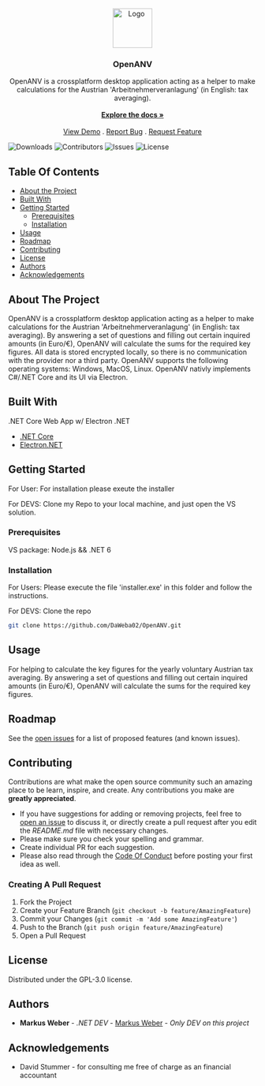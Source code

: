 <br/>
<p align="center">
  <a href="https://github.com/DaWeba02/OpenANV">
    <img src="https://cdn2.iconfinder.com/data/icons/business-and-finance-385/30/euro_currency_money_business_finance_bank-_39-128.png" alt="Logo" width="80" height="80">
  </a>

  <h3 align="center">OpenANV</h3>

  <p align="center">
    OpenANV is a crossplatform desktop application acting as a helper to make calculations for the Austrian 'Arbeitnehmerveranlagung' (in English: tax averaging).
    <br/>
    <br/>
    <a href="https://github.com/DaWeba02/OpenANV"><strong>Explore the docs »</strong></a>
    <br/>
    <br/>
    <a href="https://github.com/DaWeba02/OpenANV">View Demo</a>
    .
    <a href="https://github.com/DaWeba02/OpenANV/issues">Report Bug</a>
    .
    <a href="https://github.com/DaWeba02/OpenANV/issues">Request Feature</a>
  </p>
</p>

![Downloads](https://img.shields.io/github/downloads/DaWeba02/OpenANV/total) ![Contributors](https://img.shields.io/github/contributors/DaWeba02/OpenANV?color=dark-green) ![Issues](https://img.shields.io/github/issues/DaWeba02/OpenANV) ![License](https://img.shields.io/github/license/DaWeba02/OpenANV) 

## Table Of Contents

* [About the Project](#about-the-project)
* [Built With](#built-with)
* [Getting Started](#getting-started)
  * [Prerequisites](#prerequisites)
  * [Installation](#installation)
* [Usage](#usage)
* [Roadmap](#roadmap)
* [Contributing](#contributing)
* [License](#license)
* [Authors](#authors)
* [Acknowledgements](#acknowledgements)

## About The Project

OpenANV is a crossplatform desktop application acting as a helper to make calculations for the Austrian 'Arbeitnehmerveranlagung' (in English: tax averaging).
By answering a set of questions and filling out certain inquired amounts (in Euro/€), OpenANV will calculate the sums for the required key figures.
All data is stored encrypted locally, so there is no communication with the provider nor a third party.
OpenANV supports the following operating systems: Windows, MacOS, Linux.
OpenANV nativly implements C#/.NET Core and its UI via Electron.


## Built With

.NET Core Web App w/ Electron .NET

* [.NET Core](https://dotnet.microsoft.com/en-us/)
* [Electron.NET](https://www.electronjs.org/)

## Getting Started

For User: For installation please exeute the installer

For DEVS: Clone my Repo to your local machine, and just open the VS solution.

### Prerequisites

VS package: Node.js && .NET 6

### Installation

For Users: Please execute the file 'installer.exe' in this folder and follow the instructions.

For DEVS: Clone the repo
```sh
git clone https://github.com/DaWeba02/OpenANV.git
```

## Usage

For helping to calculate the key figures for the yearly voluntary Austrian tax averaging.
By answering a set of questions and filling out certain inquired amounts (in Euro/€), OpenANV will calculate the sums for the required key figures.

## Roadmap

See the [open issues](https://github.com/DaWeba02/OpenANV/issues) for a list of proposed features (and known issues).

## Contributing

Contributions are what make the open source community such an amazing place to be learn, inspire, and create. Any contributions you make are **greatly appreciated**.
* If you have suggestions for adding or removing projects, feel free to [open an issue](https://github.com/DaWeba02/OpenANV/issues/new) to discuss it, or directly create a pull request after you edit the *README.md* file with necessary changes.
* Please make sure you check your spelling and grammar.
* Create individual PR for each suggestion.
* Please also read through the [Code Of Conduct](https://github.com/DaWeba02/OpenANV/blob/main/CODE_OF_CONDUCT.md) before posting your first idea as well.

### Creating A Pull Request

1. Fork the Project
2. Create your Feature Branch (`git checkout -b feature/AmazingFeature`)
3. Commit your Changes (`git commit -m 'Add some AmazingFeature'`)
4. Push to the Branch (`git push origin feature/AmazingFeature`)
5. Open a Pull Request

## License

Distributed under the GPL-3.0 license.

## Authors

* **Markus Weber** - *.NET DEV* - [Markus Weber](https://github.com/DaWeba02) - *Only DEV on this project*

## Acknowledgements

* David Stummer - for consulting me free of charge as an financial accountant

